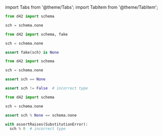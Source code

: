 import Tabs from '@theme/Tabs';
import TabItem from '@theme/TabItem';

<Tabs defaultValue={props.defaultTab}>
  <TabItem value="declare">

```python
from d42 import schema

sch = schema.none
```

  </TabItem>

  <TabItem value="generate">

```python
from d42 import schema, fake

sch = schema.none

assert fake(sch) is None
```

  </TabItem>

  <TabItem value="validate">

```python
from d42 import schema

sch = schema.none

assert sch == None
```

```python
assert sch != False  # incorrect type
```

  </TabItem>

  <TabItem value="substitute">

```python
from d42 import schema

sch = schema.none

assert sch % None == schema.none
```

```python
with assertRaises(SubstitutionError):
  sch % 0  # incorrect type
```

  </TabItem>

</Tabs>
